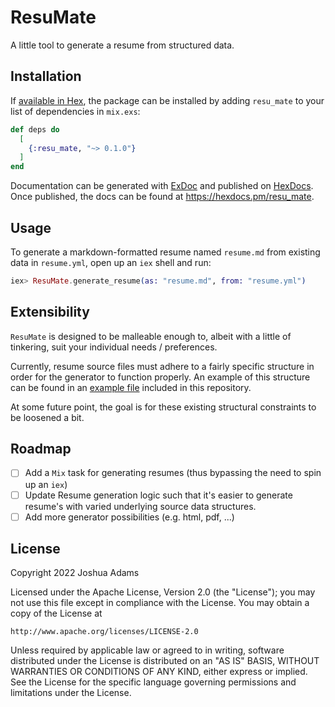 # ResuMate

A little tool to generate a resume from structured data.

## Installation

If [available in Hex](https://hex.pm/docs/publish), the package can be installed
by adding `resu_mate` to your list of dependencies in `mix.exs`:

```elixir
def deps do
  [
    {:resu_mate, "~> 0.1.0"}
  ]
end
```

Documentation can be generated with [ExDoc](https://github.com/elixir-lang/ex_doc)
and published on [HexDocs](https://hexdocs.pm). Once published, the docs can
be found at <https://hexdocs.pm/resu_mate>.

## Usage

To generate a markdown-formatted resume named `resume.md` from existing data in 
`resume.yml`, open up an `iex` shell and run:

```elixir
iex> ResuMate.generate_resume(as: "resume.md", from: "resume.yml")
```

## Extensibility

`ResuMate` is designed to be malleable enough to, albeit with a little of 
tinkering, suit your individual needs / preferences. 

Currently, resume source files must adhere to a fairly specific structure in
order for the generator to function properly. An example of this structure can 
be found in an [example file](examples/frodo_resume_data.yml) included in this
repository. 

At some future point, the goal is for these existing structural constraints to 
be loosened a bit.

## Roadmap

- [ ] Add a `Mix` task for generating resumes (thus bypassing the need to spin up an `iex`)
- [ ] Update Resume generation logic such that it's easier to generate resume's with varied underlying source data structures.
- [ ] Add more generator possibilities (e.g. html, pdf, ...) 

## License

Copyright 2022 Joshua Adams

Licensed under the Apache License, Version 2.0 (the "License");
you may not use this file except in compliance with the License.
You may obtain a copy of the License at

    http://www.apache.org/licenses/LICENSE-2.0

Unless required by applicable law or agreed to in writing, software
distributed under the License is distributed on an "AS IS" BASIS,
WITHOUT WARRANTIES OR CONDITIONS OF ANY KIND, either express or implied.
See the License for the specific language governing permissions and
limitations under the License.

